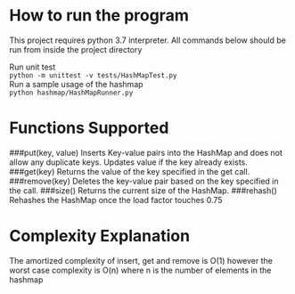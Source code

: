 # How to run the program



This project requires python 3.7 interpreter. All commands below should be run from inside the project directory

Run unit test   
```python -m unittest -v tests/HashMapTest.py```   
Run a sample usage of the hashmap   
```python hashmap/HashMapRunner.py ```

# Functions Supported
###put(key, value)
Inserts Key-value pairs into the HashMap and does not allow any duplicate keys. Updates value if the key already exists.
###get(key)
Returns the value of the key specified in the get call.
###remove(key)
Deletes the key-value pair based on the key specified in the call.
###size()
 Returns the current size of the HashMap.
###rehash()
Rehashes the HashMap once the load factor touches 0.75
 
# Complexity Explanation

The amortized complexity of insert, get and remove is O(1) however the worst case complexity is O(n) where n is the number of elements in the hashmap

